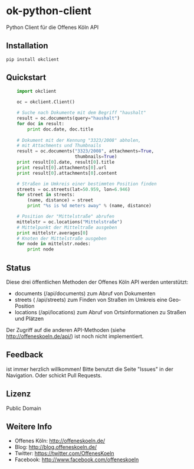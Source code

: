 ok-python-client
================

Python Client für die Offenes Köln API

## Installation

    pip install okclient

## Quickstart


```python
    import okclient
    
    oc = okclient.Client()

    # Suche nach Dokumente mit dem Begriff "haushalt"
    result = oc.documents(query="haushalt")
    for doc in result:
        print doc.date, doc.title
    
    # Dokument mit der Kennung "3323/2008" abholen,
    # mit Attachments und Thumbnails
    result = oc.documents("3323/2008", attachments=True,
                          thumbnails=True)
    print result[0].date, result[0].title
    print result[0].attachments[0].url
    print result[0].attachments[0].content

    # Straßen im Umkreis einer bestimmten Position finden
    streets = oc.streets(lat=50.959, lon=6.946)
    for street in streets:
        (name, distance) = street
        print "%s is %d meters away" % (name, distance)

    # Position der "Mittelstraße" abrufen
    mittelstr = oc.locations("Mittelstraße")
    # Mittelpunkt der Mitteltraße ausgeben
    print mittelstr.averages[0]
    # Knoten der Mittelstraße ausgeben
    for node in mittelstr.nodes:
        print node
```


## Status

Diese drei öffentlichen Methoden der Offenes Köln API werden unterstützt:

 * documents (/api/documents) zum Abruf von Dokumenten
 * streets ( /api/streets) zum Finden von Straßen im Umkreis eine Geo-Position
 * locations (/api/locations) zum Abruf von Ortsinformationen zu Straßen und Plätzen

Der Zugriff auf die anderen API-Methoden (siehe http://offeneskoeln.de/api/) ist noch nicht implementiert.

## Feedback

ist immer herzlich willkommen! Bitte benutzt die Seite "Issues" in der Navigation. Oder schickt Pull Requests.

## Lizenz

Public Domain

## Weitere Info

* Offenes Köln: http://offeneskoeln.de/
* Blog: http://blog.offeneskoeln.de/
* Twitter: https://twitter.com/OffenesKoeln
* Facebook: http://www.facebook.com/offeneskoeln
